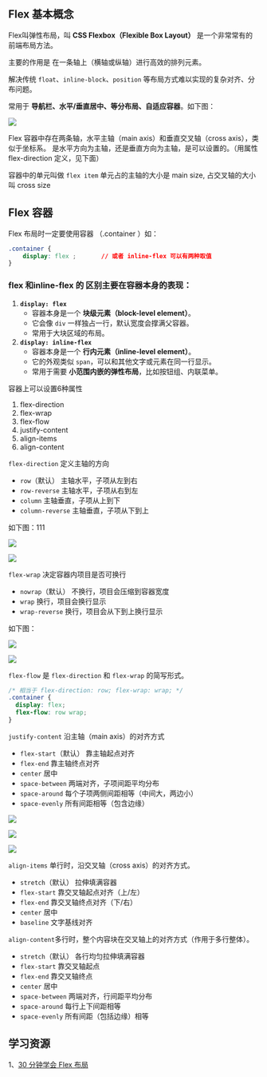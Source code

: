 

## Flex 基本概念

 Flex叫弹性布局，叫  **CSS Flexbox（Flexible Box Layout）** 是一个非常常有的前端布局方法。 

主要的作用是 在一条轴上（横轴或纵轴）进行高效的排列元素。 

解决传统 `float`、`inline-block`、`position` 等布局方式难以实现的复杂对齐、分布问题。

常用于 **导航栏、水平/垂直居中、等分布局、自适应容器**。如下图：

![](assets/flex-2025-09-30_12-25-49.png)



Flex 容器中存在两条轴，水平主轴（main axis）和垂直交叉轴（cross axis），类似于坐标系。 是水平方向为主轴，还是垂直方向为主轴，是可以设置的。（用属性 flex-direction 定义，见下面）

容器中的单元叫做  `flex item`   单元占的主轴的大小是 main size, 占交叉轴的大小 叫 cross size

## Flex  容器

Flex 布局时一定要使用容器 （.container ）如： 

```css 
.container {
    display: flex ;       // 或者 inline-flex 可以有两种取值
}
```

### flex 和inline-flex 的 区别主要在容器本身的表现：

1. **`display: flex`**
   - 容器本身是一个 **块级元素（block-level element）**。
   - 它会像 `div` 一样独占一行，默认宽度会撑满父容器。
   - 常用于大块区域的布局。
2. **`display: inline-flex`**
   - 容器本身是一个 **行内元素（inline-level element）**。
   - 它的外观类似 `span`，可以和其他文字或元素在同一行显示。
   - 常用于需要 **小范围内嵌的弹性布局**，比如按钮组、内联菜单。

容器上可以设置6种属性

1. flex-direction
2. flex-wrap
3. flex-flow
4. justify-content
5. align-items
6. align-content

`flex-direction` 定义主轴的方向

 - `row`（默认）  主轴水平，子项从左到右
 - `row-reverse`  主轴水平，子项从右到左
 - `column`  主轴垂直，子项从上到下
 - `column-reverse`  主轴垂直，子项从下到上

如下图：111

![](assets/flex-1-2025-10-01_01-14-34.png)

![](assets/flex-2-2025-10-01_01-13-46.png)

`flex-wrap` 决定容器内项目是否可换行

 - `nowrap`（默认）  不换行，项目会压缩到容器宽度
 - `wrap`  换行，项目会换行显示
 - `wrap-reverse`  换行，项目会从下到上换行显示

如下图：

![](assets/flex-3-2025-10-01_01-14-34.png)

![](assets/flex-4-2025-10-01_01-26-42.png)


`flex-flow` 是 `flex-direction` 和 `flex-wrap` 的简写形式。

```css
/* 相当于 flex-direction: row; flex-wrap: wrap; */
.container {
  display: flex;
  flex-flow: row wrap;
}
```

`justify-content` 沿主轴（main axis）的对齐方式

- `flex-start`（默认） 靠主轴起点对齐
- `flex-end`  靠主轴终点对齐
- `center`  居中
- `space-between` 两端对齐，子项间距平均分布
- `space-around`  每个子项两侧间距相等（中间大，两边小）
- `space-evenly`  所有间距相等（包含边缘）

![](assets/flex-5-2025-10-01_01-36-40.png)

![](assets/flex-6-2025-10-01_01-37-22.png)

![](assets/flex-7-2025-10-01_01-39-58.png)

`align-items` 单行时，沿交叉轴（cross axis）的对齐方式。

- `stretch`（默认） 拉伸填满容器
- `flex-start` 靠交叉轴起点对齐（上/左）
- `flex-end` 靠交叉轴终点对齐（下/右）
- `center` 居中
- `baseline` 文字基线对齐

`align-content`多行时，整个内容块在交叉轴上的对齐方式（作用于多行整体）。

 - `stretch`（默认） 各行均匀拉伸填满容器
 - `flex-start` 靠交叉轴起点
 - `flex-end` 靠交叉轴终点
 - `center` 居中
 - `space-between` 两端对齐，行间距平均分布
 - `space-around` 每行上下间距相等
 - `space-evenly` 所有间距（包括边缘）相等













##  学习资源

1、[30 分钟学会 Flex 布局](https://zhuanlan.zhihu.com/p/25303493)